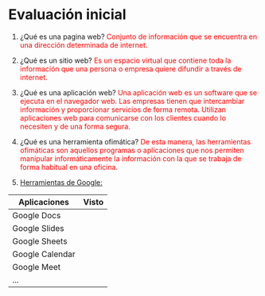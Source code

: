 # Evaluación inicial

1. ¿Qué es una pagina web?
<span style="Color: red"> Conjunto de información que se encuentra en una dirección determinada de internet. </span>

2. ¿Qué es un sitio web?
<span style="Color: red"> Es un espacio virtual que contiene toda la información que una persona o empresa quiere difundir a través de internet. </span>

3. ¿Qué es una aplicación web?
<span style="Color: red"> Una aplicación web es un software que se ejecuta en el navegador web. Las empresas tienen que intercambiar información y proporcionar servicios de forma remota. Utilizan aplicaciones web para comunicarse con los clientes cuando lo necesiten y de una forma segura.</span>

4. ¿Qué es una herramienta ofimática?
<span style="Color: red">De esta manera, las herramientas ofimáticas son aquellos programas o aplicaciones que nos permiten manipular informáticamente la información con la que se trabaja de forma habitual en una oficina.</span>

5. [Herramientas de Google:](https://www.google.com/intl/es-419/chrome/browser-tools/ "Enlace a la web del cole")

|Aplicaciones|Visto|
|----------|----------|
|Google Docs|    |
|Google Slides|    |
|Google Sheets|    |
|Google Calendar|    |
|Google Meet|    |
|...|    |


